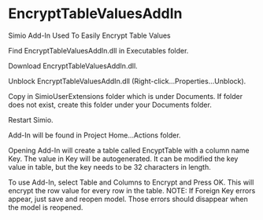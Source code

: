 # EncryptTableValuesAddIn
Simio Add-In Used To Easily Encrypt Table Values

Find EncryptTableValuesAddIn.dll in Executables folder.

Download EncryptTableValuesAddIn.dll.

Unblock EncryptTableValuesAddIn.dll (Right-click...Properties...Unblock).

Copy in SimioUserExtensions folder which is under Documents.   If folder does not exist, create this folder under your Documents folder.

Restart Simio.

Add-In will be found in Project Home...Actions folder.

Opening Add-In will create a table called EncyptTable with a column name Key.  The value in Key will be autogenerated.  It can be modified the key value in table, but the key needs to be 32 characters in length.

To use Add-In, select Table and Columns to Encrypt and Press OK.  This will encrypt the row value for every row in the table.  NOTE: If Foreign Key errors appear, just save and reopen model.  Those errors should disappear when the model is reopened.
